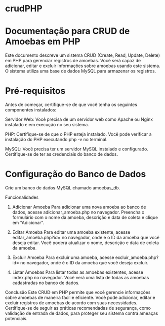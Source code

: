 # crudPHP


# Documentação para CRUD de Amoebas em PHP
Este documento descreve um sistema CRUD (Create, Read, Update, Delete) em PHP para gerenciar registros de amoebas. Você será capaz de adicionar, editar e excluir informações sobre amoebas usando este sistema. O sistema utiliza uma base de dados MySQL para armazenar os registros.

# Pré-requisitos
Antes de começar, certifique-se de que você tenha os seguintes componentes instalados:

Servidor Web: Você precisa de um servidor web como Apache ou Nginx instalado e em execução no seu sistema.

PHP: Certifique-se de que o PHP esteja instalado. Você pode verificar a instalação do PHP executando php -v no terminal.

MySQL: Você precisa ter um servidor MySQL instalado e configurado. Certifique-se de ter as credenciais do banco de dados.

# Configuração do Banco de Dados
Crie um banco de dados MySQL chamado amoebas_db.

Funcionalidades
1. Adicionar Amoeba
Para adicionar uma nova amoeba ao banco de dados, acesse adicionar_amoeba.php no navegador. Preencha o formulário com o nome da amoeba, descrição e data de coleta e clique em "Adicionar".

2. Editar Amoeba
Para editar uma amoeba existente, acesse editar_amoeba.php?id=<id> no navegador, onde <id> é o ID da amoeba que você deseja editar. Você poderá atualizar o nome, descrição e data de coleta da amoeba.

3. Excluir Amoeba
Para excluir uma amoeba, acesse excluir_amoeba.php?id=<id> no navegador, onde <id> é o ID da amoeba que você deseja excluir.

4. Listar Amoebas
Para listar todas as amoebas existentes, acesse index.php no navegador. Você verá uma lista de todas as amoebas cadastradas no banco de dados.

Conclusão
Este CRUD em PHP permite que você gerencie informações sobre amoebas de maneira fácil e eficiente. Você pode adicionar, editar e excluir registros de amoebas de acordo com suas necessidades. Certifique-se de seguir as práticas recomendadas de segurança, como validação de entrada de dados, para proteger seu sistema contra ameaças potenciais.
